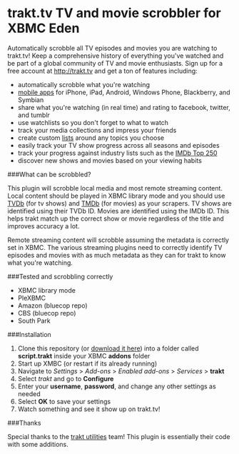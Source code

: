 trakt.tv TV and movie scrobbler for XBMC Eden
=============================================

Automatically scrobble all TV episodes and movies you are watching to trakt.tv! Keep a comprehensive history of everything you've watched and be part of a global community of TV and movie enthusiasts. Sign up for a free account at http://trakt.tv and get a ton of features including:

* automatically scrobble what you're watching
* [mobile apps](http://trakt.tv/downloads) for iPhone, iPad, Android, Windows Phone, Blackberry, and Symbian
* share what you're watching (in real time) and rating to facebook, twitter, and tumblr
* use watchlists so you don't forget to what to watch
* track your media collections and impress your friends
* create custom [lists](http://trakt.tv/lists) around any topics you choose
* easily track your TV show progress across all seasons and episodes
* track your progress against industry lists such as the [IMDb Top 250](http://trakt.tv/lists/imdb/top-250)
* discover new shows and movies based on your viewing habits

###What can be scrobbled?

This plugin will scrobble local media and most remote streaming content. Local content should be played in XBMC library mode and you should use [TVDb](http://thetvdb.com/) (for tv shows) and [TMDb](http://themoviedb.org) (for movies) as your scrapers. TV shows are identified using their TVDb ID. Movies are identified using the IMDb ID. This helps trakt match up the correct show or movie regardless of the title and improves accuracy a lot.

Remote streaming content will scrobble assuming the metadata is correctly set in XBMC. The various streaming plugins need to correctly identify TV episodes and movies with as much metadata as they can for trakt to know what you're watching.

###Tested and scrobbling correctly

* XBMC library mode
* PleXBMC
* Amazon (bluecop repo)
* CBS (bluecop repo)
* South Park

###Installation

1. Clone this repository (or [download it here](https://github.com/rectifyer/script.trakt/zipball/master)) into a folder called **script.trakt** inside your XBMC **addons** folder
2. Start up XMBC (or restart if its already running)
3. Navigate to *Settings* > *Add-ons* > *Enabled add-ons* > *Services* > **trakt**
4. Select *trakt* and go to **Configure**
5. Enter your **username**, **password**, and change any other settings as needed
6. Select **OK** to save your settings
7. Watch something and see it show up on trakt.tv!

###Thanks

Special thanks to the [trakt utilities](https://github.com/Manromen/script.traktutilities) team! This plugin is essentially their code with some additions.